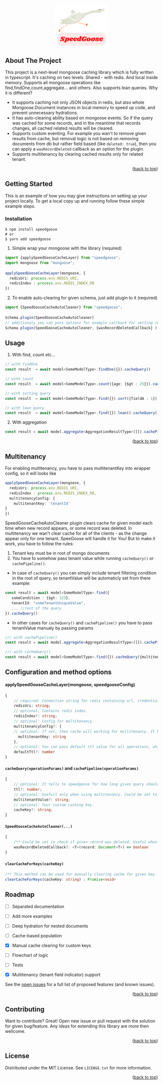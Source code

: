 <div id="top"></div>

<!-- PROJECT LOGO -->
<br />
<div align="center">
 <img src="speedgoose.png" alt="Logo" width="180" >
 
</div> 
<!-- ABOUT THE PROJECT -->

## About The Project

This project is a next-level mongoose caching library which is fully written in typescript.
It's caching on two levels. Shared - with redis. And local inside memory. Supports all mongoose operations like find,findOne,count,aggregate... and others. Also supports lean queries. Why it is different? 
- It supports caching not only JSON objects in redis, but also whole Mongoose.Document instances in local memory to speed up code, and prevent unnecessary hydrations.
- It has auto-clearing ability based on mongoose events. So if the query was cached for some records, and in the meantime that records changes, all cached related results will be cleared.  
- Supports custom eventing. For example you wan't to remove given results from cache, but removal logic is not based on removing documents from db but rather field based (like `deleted: true`), then you can apply a `wasRecordDeleted` callback as an option for the plugin.
- Supports multitenancy by clearing cached results only for related tenant.
<p align="right">(<a href="#top">back to top</a>)</p>

<!-- GETTING STARTED -->
## Getting Started

This is an example of how you may give instructions on setting up your project locally.
To get a local copy up and running follow these simple example steps.

### Installation

```console
$ npm install speedgoose
# or 
$ yarn add speedgoose
```


1. Simple wrap your mongoose with the library (required)
```ts
import {applySpeedGooseCacheLayer} from "speedgoose";
import mongoose from "mongoose";

applySpeedGooseCacheLayer(mongoose, {
  redisUri: process.env.REDIS_URI,
  redisIndex : process.env.REDIS_INDEX_DB
})
```
2. To enable auto-clearing for given schema, just add plugin to it (required)
```ts
import {SpeedGooseCacheAutoCleaner} from "speedgoose";

Schema.plugin(SpeedGooseCacheAutoCleaner)
// additionaly you can pass options for example callback for setting record as deleted 
Schema.plugin(SpeedGooseCacheAutoCleaner, {wasRecordDeletedCallback} )
```
  
 
<!-- USAGE EXAMPLES -->
## Usage
1. With find, count etc...

```ts
// with findOne
const result  = await model<SomeModelType>.findOne({}).cacheQuery()
```
```ts
// with count
const result  = await model<SomeModelType>.count({age: {$gt : 25}}).cacheQuery()
```
```ts
// with sorting query
const result  = await model<SomeModelType>.find({}).sort({fieldA : 1}).cacheQuery()
```
```ts
// with lean query
const result  = await model<SomeModelType>.find({}).lean().cacheQuery()
```

2. With aggregation

```ts
const result = await model.aggregate<AggregationResultType>([]).cachePipeline()
```

<p align="right">(<a href="#top">back to top</a>)</p>

<!-- Multitenancy -->
## Multitenancy
  For enabling multitenancy, you have to pass multitenantKey into wrapper config, so it will looks like
```ts
applySpeedGooseCacheLayer(mongoose, {
  redisUri: process.env.REDIS_URI,
  redisIndex : process.env.REDIS_INDEX_DB,
  multitenancyConfig: {
    multitenantKey: 'tenantId'
}
})
```

 
SpeedGooseCacheAutoCleaner plugin clears cache for given model each time when new record appears, or some record was deleted. In multitenancy we wan't clear cache for all of the clients - as the change appear only for one tenant. 
SpeeGoose will handle it for You! But to make it work, you have to follow the rules:
1. Tenant key must be in root of mongo documents
2. You have to somehow pass tenant value while running ```cacheQuery()``` or ```cachePipeline()```.
 - In case of ```cacheQuery()``` you can simply include tenant filtering condition in the root of query, so tenantValue will be automaticly set from there
 example: 
 ```ts
const result = await model<SomeModelType>.find({
    someCondition : {$gt: 123},
    tenantId: "someTenantUniqueValue",
    ... //rest of the query
 }).cacheQuery()
 ```
 - In other cases for ```cacheQuery()``` and ```cachePipeline()``` you have to pass tenantValue manualy by passing params 
```ts
/// with cachePipeline()
const result = await model.aggregate<AggregationResultType>([]).cachePipeline({multitenantValue : 'someTenantUniqueValue'})  
 ```
 
 ```ts
 /// with cacheQuery()
 const result = await model<SomeModelType>.find({}).cacheQuery({multitenantValue : 'someTenantUniqueValue'})
 ```

 <!-- Options -->
## Configuration and method options

#### applySpeedGooseCacheLayer(mongoose, speedgooseConfig)
```ts
{
    // required: Connection string for redis containing url, credentials and port.
    redisUri: string;
    // optional: Contains redis index.
    redisIndex?: string;
    // optional: Config for multitenancy.
    multitenancyConfig?: {
    // optional: If set, then cache will working for multitenancy. It has to be multitenancy field indicator, that is set in the root of every mongodb record.
      multitenantKey: string
    },
    // optional: You can pass default ttl value for all operations, which will not have it passed as a parameter. By default is 60 seconds. Set 0 to make it disable. 
    defaultTtl?: number
}
```
#### ```cacheQuery(operationParams)``` and ```cachePipeline(operationParams)```
```ts
{ 
    // optional: It tells to speedgoose for how long given query should exists in cache. By default is 60 seconds. Set 0 to make it disable. 
    ttl?: number;
    // optional: Usefull only when using multitenancy. Could be set to distinguish cache keys between tenants.
    multitenantValue?: string;
    // optional: Your custom caching key.
    cacheKey?: string;
}
```
#### ```SpeedGooseCacheAutoCleaner(...)``` 
```ts
{
    /** Could be set to check if given record was deleted. Useful when records are removing by setting some deletion indicator like "deleted" : true */
    wasRecordDeletedCallback?: <T>(record: Document<T>) => boolean
}
```
#### ```clearCacheForKeys(cacheKey)``` 
```ts
/** This method can be used for manually clearing cache for given key. */
clearCacheForKeys(cacheKey: string) : Promise<void>
```

<!-- ROADMAP -->
## Roadmap
- [ ] Separated documentation
- [ ] Add more examples
- [ ] Deep hydration for nested documents
- [ ] Cache-based population
- [X] Manual cache clearing for custom keys
- [ ] Flowchart of logic
- [ ] Tests
- [X] Multitenancy (tenant field indicator) support

 
See the [open issues](https://github.com/arqo123/speedgoose/issues) for a full list of proposed features (and known issues).

<p align="right">(<a href="#top">back to top</a>)</p>


<!-- CONTRIBUTING -->
## Contributing
Want to contribute? Great! Open new issue or pull request with the solution for given bug/feature. Any ideas for extending this library are more then wellcome.
<p align="right">(<a href="#top">back to top</a>)</p>

<!-- LICENSE -->
## License

Distributed under the MIT License. See `LICENSE.txt` for more information.

<p align="right">(<a href="#top">back to top</a>)</p>

